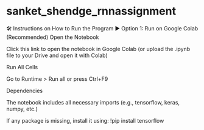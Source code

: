 # sanket_shendge_rnnassignment

🛠 Instructions on How to Run the Program
▶️ Option 1: Run on Google Colab (Recommended)
Open the Notebook

Click this link to open the notebook in Google Colab (or upload the .ipynb file to your Drive and open it with Colab)

Run All Cells

Go to Runtime > Run all or press Ctrl+F9

Dependencies

The notebook includes all necessary imports (e.g., tensorflow, keras, numpy, etc.)

If any package is missing, install it using:
!pip install tensorflow
